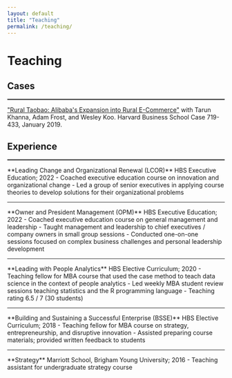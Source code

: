 ```yaml
---
layout: default
title: "Teaching"
permalink: /teaching/
---
```


# Teaching
## Cases
<hr style="border:1px solid gray">  
<a href="https://store.hbr.org/product/rural-taobao-alibaba-s-expansion-into-rural-e-commerce/719433?sku=719433-PDF-ENG" target="_blank">"Rural Taobao: Alibaba's Expansion into Rural E-Commerce"</a> with Tarun Khanna, Adam Frost, and Wesley Koo. Harvard Business School Case 719-433, January 2019.

## Experience
<hr style="border:1px solid gray">  
**Leading Change and Organizational Renewal (LCOR)**  
HBS Executive Education; 2022
  - Coached executive education course on innovation and organizational change
  - Led a group of senior executives in applying course theories to develop solutions for their organizational problems  
<hr style="border:none;height:1px;">    
**Owner and President Management (OPM)**  
HBS Executive Education; 2022
  - Coached executive education course on general management and leadership
  - Taught management and leadership to chief executives / company owners in small group sessions
  - Conducted one-on-one sessions focused on complex business challenges and personal leadership development 
<hr style="border:none;height:1px;">    
**Leading with People Analytics**  
HBS Elective Curriculum; 2020
  - Teaching fellow for MBA course that used the case method to teach data science in the context of people analytics
  - Led weekly MBA student review sessions teaching statistics and the R programming language
  - Teaching rating 6.5 / 7 (30 students)  
<hr style="border:none;height:1px;">    
**Building and Sustaining a Successful Enterprise (BSSE)**  
HBS Elective Curriculum; 2018
  - Teaching fellow for MBA course on strategy, entrepreneurship, and disruptive innovation
  - Assisted preparing course materials; provided written feedback to students  
<hr style="border:none;height:1px;">  
**Strategy**  
Marriott School, Brigham Young University; 2016
  - Teaching assistant for undergraduate strategy course
  
